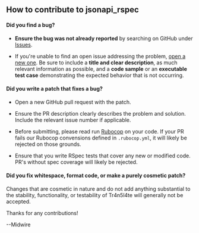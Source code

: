 ## How to contribute to jsonapi_rspec

#### **Did you find a bug?**

* **Ensure the bug was not already reported** by searching on GitHub under [Issues](https://github.com/midwire/tr4n5l4te/issues).

* If you're unable to find an open issue addressing the problem, [open a new one](https://github.com/midwire/tr4n5l4te/issues/new). Be sure to include a **title and clear description**, as much relevant information as possible, and a **code sample** or an **executable test case** demonstrating the expected behavior that is not occurring.

#### **Did you write a patch that fixes a bug?**

* Open a new GitHub pull request with the patch.

* Ensure the PR description clearly describes the problem and solution. Include the relevant issue number if applicable.

* Before submitting, please read run [Rubocop](http://batsov.com/rubocop/) on your code. If your PR fails our Rubocop convensions defined in `.rubocop.yml`, it will likely be rejected on those grounds.

* Ensure that you write RSpec tests that cover any new or modified code. PR's without spec coverage will likely be rejected.

#### **Did you fix whitespace, format code, or make a purely cosmetic patch?**

Changes that are cosmetic in nature and do not add anything substantial to the stability, functionality, or testability of Tr4n5l4te will generally not be accepted.

Thanks for any contributions!

--Midwire
